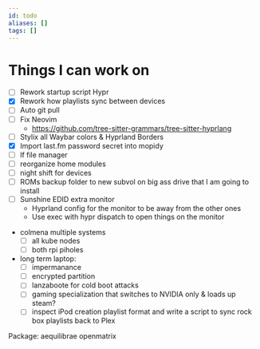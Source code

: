 ```yaml
---
id: todo
aliases: []
tags: []
---
```


# Things I can work on

- [ ] Rework startup script Hypr
- [x] Rework how playlists sync between devices
- [ ] Auto git pull
- [ ] Fix Neovim
  - https://github.com/tree-sitter-grammars/tree-sitter-hyprlang
- [ ] Stylix all Waybar colors & Hyprland Borders
- [x] Import last.fm password secret into mopidy
- [ ] lf file manager
- [ ] reorganize home modules
- [ ] night shift for devices
- [ ] ROMs backup folder to new subvol on big ass drive that I am going to install
- [ ] Sunshine EDID extra monitor
  - Hyprland config for the monitor to be away from the other ones
  - Use exec with hypr dispatch to open things on the monitor
- colmena multiple systems
  - [ ] all kube nodes
  - [ ] both rpi piholes
- long term laptop:
  - [ ] impermanance
  - [ ] encrypted partition
  - [ ] lanzaboote for cold boot attacks
  - [ ] gaming specialization that switches to NVIDIA only & loads up steam?
  - [ ] inspect iPod creation playlist format and write a script to sync rock box playlists back to Plex 

Package: aequilibrae openmatrix
